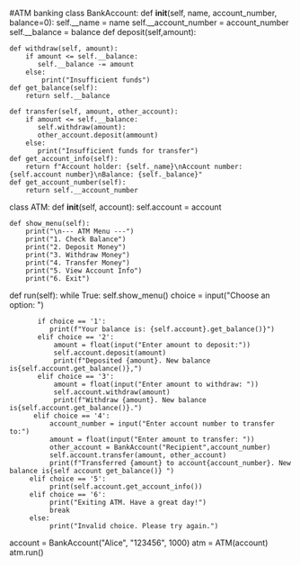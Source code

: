 #ATM
banking
class BankAccount:
    def __init__(self, name, account_number, balance=0):
    self.__name = name
    self.__account_number = account_number
    self.__balance = balance 
    def deposit(self,amount):
    
    def withdraw(self, amount):
        if amount <= self.__balance:
           self.__balance -= amount
        else:
            print("Insufficient funds")
    def get_balance(self):
        return self.__balance

    def transfer(self, amount, other_account):
        if amount <= self.__balance:
           self.withdraw(amount):
           other_account.deposit(ammount)
        else:
           print("Insufficient funds for transfer")
    def get_account_info(self):
        return f"Account holder: {self._name}\nAccount number: {self.account number}\nBalance: {self._balance}"
    def get_account_number(self):
        return self.__account_number
class ATM:
    def __init__(self, account):
        self.account = account

    def show_menu(self):
        print("\n--- ATM Menu ---")
        print("1. Check Balance")
        print("2. Deposit Money")
        print("3. Withdraw Money")
        print("4. Transfer Money")
        print("5. View Account Info")
        print("6. Exit")
   def run(self):
       while True:
           self.show_menu()
           choice = input("Choose an option: ")

           if choice == '1':
              print(f"Your balance is: {self.account}.get_balance()}")
           elif choice == '2':
               amount = float(input("Enter amount to deposit:"))
               self.account.deposit(amount)
               print(f"Deposited {amount}. New balance is{self.account.get_balance()},")
           elif choice == '3':
               amount = float(input("Enter amount to withdraw: "))
               self.account.withdraw(amount)
               print(f"Withdraw {amount}. New balance is{self.account.get_balance()}.")
          elif choice == '4':
              account_number = input("Enter account number to transfer to:")
              amount = float(input("Enter amount to transfer: "))
              other_account = BankAccount("Recipient",account_number)
              self.account.transfer(amount, other_account)
              print(f"Transferred {amount} to account{account_number}. New balance is{self account get_balance()} ")
         elif choice == '5':
              print(self.account.get_account_info())
         elif choice == '6':
              print("Exiting ATM. Have a great day!")
              break
         else:
              print("Invalid choice. Please try again.")
account = BankAccount("Alice", "123456", 1000)
atm = ATM(account)
atm.run()
              
              
              
        
        

      
